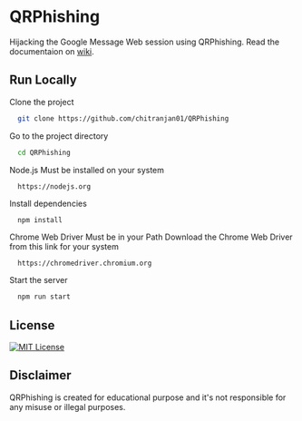 
# QRPhishing

Hijacking the Google Message Web session using QRPhishing.
Read the documentaion on [wiki](https://github.com/chitranjan01/QRPhishing/wiki).
## Run Locally

Clone the project

```bash
  git clone https://github.com/chitranjan01/QRPhishing
```

Go to the project directory

```bash
  cd QRPhishing
```
Node.js Must be installed on your system
```
  https://nodejs.org
```
Install dependencies

```bash
  npm install
```

Chrome Web Driver Must be in your Path
Download the Chrome Web Driver from this link for your system
```
  https://chromedriver.chromium.org
```
Start the server

```bash
  npm run start
```
## License

[![MIT License](https://img.shields.io/badge/License-MIT-green.svg)](https://choosealicense.com/licenses/mit/)

## Disclaimer
QRPhishing is created for educational purpose and it's not responsible 
for any misuse or illegal purposes.
